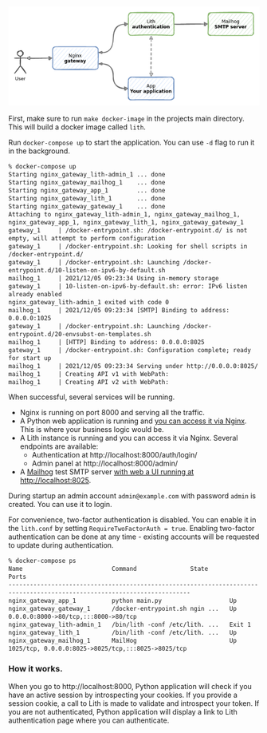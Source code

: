 ![](../../examples/nginx_gateway/setup.png)

First, make sure to run `make docker-image` in the projects main directory. This will build a docker image called `lith`.


Run `docker-compose up` to start the application. You can use `-d` flag to run it in the background.

    % docker-compose up
    Starting nginx_gateway_lith-admin_1 ... done
    Starting nginx_gateway_mailhog_1    ... done
    Starting nginx_gateway_app_1        ... done
    Starting nginx_gateway_lith_1       ... done
    Starting nginx_gateway_gateway_1    ... done
    Attaching to nginx_gateway_lith-admin_1, nginx_gateway_mailhog_1, nginx_gateway_app_1, nginx_gateway_lith_1, nginx_gateway_gateway_1
    gateway_1     | /docker-entrypoint.sh: /docker-entrypoint.d/ is not empty, will attempt to perform configuration
    gateway_1     | /docker-entrypoint.sh: Looking for shell scripts in /docker-entrypoint.d/
    gateway_1     | /docker-entrypoint.sh: Launching /docker-entrypoint.d/10-listen-on-ipv6-by-default.sh
    mailhog_1     | 2021/12/05 09:23:34 Using in-memory storage
    gateway_1     | 10-listen-on-ipv6-by-default.sh: error: IPv6 listen already enabled
    nginx_gateway_lith-admin_1 exited with code 0
    mailhog_1     | 2021/12/05 09:23:34 [SMTP] Binding to address: 0.0.0.0:1025
    gateway_1     | /docker-entrypoint.sh: Launching /docker-entrypoint.d/20-envsubst-on-templates.sh
    mailhog_1     | [HTTP] Binding to address: 0.0.0.0:8025
    gateway_1     | /docker-entrypoint.sh: Configuration complete; ready for start up
    mailhog_1     | 2021/12/05 09:23:34 Serving under http://0.0.0.0:8025/
    mailhog_1     | Creating API v1 with WebPath:
    mailhog_1     | Creating API v2 with WebPath:

When successful, several services will be running.

* Nginx is running on port 8000 and serving all the traffic.
* A Python web application is running and [you can access it via Nginx](http://localhost:8000). This is where your business logic would be.
* A Lith instance is running and you can access it via Nginx. Several endpoints are available:
  * Authentication at  http://localhost:8000/auth/login/
  * Admin panel at http://localhost:8000/admin/
* A [Mailhog](https://github.com/mailhog/MailHog) test SMTP server [with web a UI running at http://localhost:8025](http://localhost:8025).

During startup an admin account `admin@example.com` with password `admin` is created. You can use it to login.

For convenience, two-factor authentication is disabled. You can enable it in the `lith.conf` by setting `RequireTwoFactorAuth = true`. Enabling two-factor authentication can be done at any time - existing accounts will be requested to update during authentication.


    % docker-compose ps
    Name                         Command               State                          Ports
    -------------------------------------------------------------------------------------------------------------------------
    nginx_gateway_app_1          python main.py                   Up
    nginx_gateway_gateway_1      /docker-entrypoint.sh ngin ...   Up       0.0.0.0:8000->80/tcp,:::8000->80/tcp
    nginx_gateway_lith-admin_1   /bin/lith -conf /etc/lith. ...   Exit 1
    nginx_gateway_lith_1         /bin/lith -conf /etc/lith. ...   Up
    nginx_gateway_mailhog_1      MailHog                          Up       1025/tcp, 0.0.0.0:8025->8025/tcp,:::8025->8025/tcp


### How it works.

When you go to http://localhost:8000, Python application will check if you have an active session by introspecting your cookies. If you provide a session cookie, a call to Lith is made to validate and introspect your token.
If you are not authenticated, Python application will display a link to Lith authentication page where you can authenticate.
